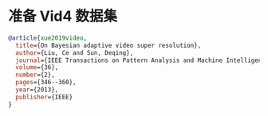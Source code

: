 # 准备 Vid4 数据集

<!-- [DATASET] -->

```bibtex
@article{xue2019video,
  title={On Bayesian adaptive video super resolution},
  author={Liu, Ce and Sun, Deqing},
  journal={IEEE Transactions on Pattern Analysis and Machine Intelligence},
  volume={36},
  number={2},
  pages={346--360},
  year={2013},
  publisher={IEEE}
}
```
